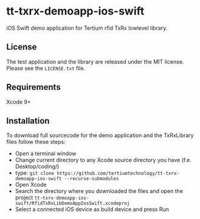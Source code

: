 # tt-txrx-demoapp-ios-swift
iOS Swift demo application for Tertium rfid TxRx lowlevel library.

## License
The test application and the library are released under the MIT license. Please see the `LICENSE.txt` file.

## Requirements
Xcode 9+

## Installation
To download full sourcecode for the demo application and the TxRxLibrary files follow these steps:

- Open a terminal window
- Change current directory to any Xcode source directory you have (f.e. Desktop/coding/)
- type: ```git clone https://github.com/tertiumtechnology/tt-txrx-demoapp-ios-swift --recurse-submodules ```
- Open Xcode
- Search the directory where you downloaded the files and open the project ```tt-txrx-demoapp-ios-swift/RfidTxRxLibDemoAppIosSwift.xcodeproj```
- Select a connected iOS device as build device and press Run
